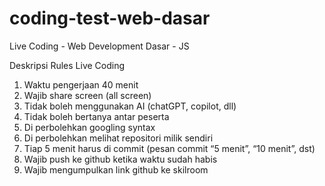 # coding-test-web-dasar
Live Coding - Web Development Dasar - JS

Deskripsi
Rules Live Coding
1. Waktu pengerjaan 40 menit
2. Wajib share screen (all screen)
3. Tidak boleh menggunakan AI (chatGPT, copilot, dll)
4. Tidak boleh bertanya antar peserta
5. Di perbolehkan googling syntax
6. Di perbolehkan melihat repositori milik sendiri
7. Tiap 5 menit harus di commit (pesan commit “5 menit”, “10 menit”, dst)
8. Wajib push ke github ketika waktu sudah habis
9. Wajib mengumpulkan link github ke skilroom

